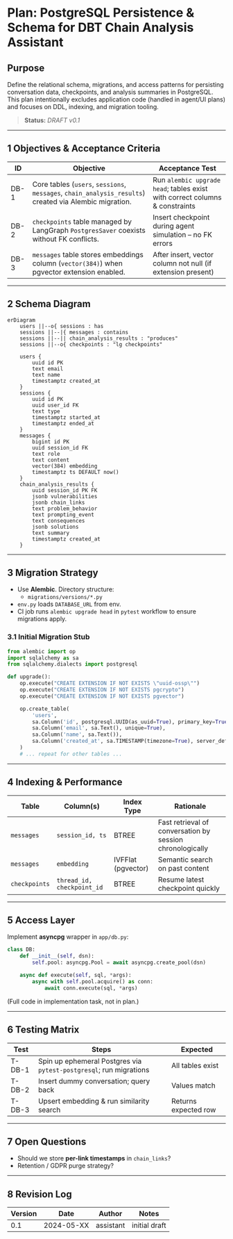 # Plan: PostgreSQL Persistence & Schema for DBT Chain Analysis Assistant

## Purpose

Define the relational schema, migrations, and access patterns for persisting conversation data, checkpoints, and analysis summaries in PostgreSQL.  This plan intentionally excludes application code (handled in agent/UI plans) and focuses on DDL, indexing, and migration tooling.

> **Status:** _DRAFT v0.1_

---

## 1 Objectives & Acceptance Criteria

| ID | Objective | Acceptance Test |
|----|-----------|----------------|
| DB-1 | Core tables (`users`, `sessions`, `messages`, `chain_analysis_results`) created via Alembic migration. | Run `alembic upgrade head`; tables exist with correct columns & constraints |
| DB-2 | `checkpoints` table managed by LangGraph `PostgresSaver` coexists without FK conflicts. | Insert checkpoint during agent simulation – no FK errors |
| DB-3 | `messages` table stores embeddings column (`vector(384)`) when pgvector extension enabled. | After insert, vector column not null (if extension present) |

---

## 2 Schema Diagram

```mermaid
erDiagram
    users ||--o{ sessions : has
    sessions ||--|{ messages : contains
    sessions ||--|| chain_analysis_results : "produces"
    sessions ||--o{ checkpoints : "lg checkpoints" 

    users {
        uuid id PK
        text email
        text name
        timestamptz created_at
    }
    sessions {
        uuid id PK
        uuid user_id FK
        text type
        timestamptz started_at
        timestamptz ended_at
    }
    messages {
        bigint id PK
        uuid session_id FK
        text role
        text content
        vector(384) embedding
        timestamptz ts DEFAULT now()
    }
    chain_analysis_results {
        uuid session_id PK FK
        jsonb vulnerabilities
        jsonb chain_links
        text problem_behavior
        text prompting_event
        text consequences
        jsonb solutions
        text summary
        timestamptz created_at
    }
```

---

## 3 Migration Strategy

* Use **Alembic**.  Directory structure:
  * `migrations/versions/*.py`
* `env.py` loads `DATABASE_URL` from env.
* CI job runs `alembic upgrade head` in `pytest` workflow to ensure migrations apply.

### 3.1 Initial Migration Stub

```python
from alembic import op
import sqlalchemy as sa
from sqlalchemy.dialects import postgresql

def upgrade():
    op.execute("CREATE EXTENSION IF NOT EXISTS \"uuid-ossp\"")
    op.execute("CREATE EXTENSION IF NOT EXISTS pgcrypto")
    op.execute("CREATE EXTENSION IF NOT EXISTS pgvector")

    op.create_table(
        'users',
        sa.Column('id', postgresql.UUID(as_uuid=True), primary_key=True, server_default=sa.text('uuid_generate_v4()')),
        sa.Column('email', sa.Text(), unique=True),
        sa.Column('name', sa.Text()),
        sa.Column('created_at', sa.TIMESTAMP(timezone=True), server_default=sa.func.now())
    )
    # ... repeat for other tables ...
```

---

## 4 Indexing & Performance

| Table | Column(s) | Index Type | Rationale |
|-------|-----------|------------|-----------|
| `messages` | `session_id, ts` | BTREE | Fast retrieval of conversation by session chronologically |
| `messages` | `embedding` | IVFFlat (pgvector) | Semantic search on past content |
| `checkpoints` | `thread_id, checkpoint_id` | BTREE | Resume latest checkpoint quickly |

---

## 5 Access Layer

Implement **asyncpg** wrapper in `app/db.py`:

```python
class DB:
    def __init__(self, dsn):
        self.pool: asyncpg.Pool = await asyncpg.create_pool(dsn)

    async def execute(self, sql, *args):
        async with self.pool.acquire() as conn:
            await conn.execute(sql, *args)
```

(Full code in implementation task, not in plan.)

---

## 6 Testing Matrix

| Test | Steps | Expected |
|------|-------|----------|
| T-DB-1 | Spin up ephemeral Postgres via `pytest-postgresql`; run migrations | All tables exist |
| T-DB-2 | Insert dummy conversation; query back | Values match |
| T-DB-3 | Upsert embedding & run similarity search | Returns expected row |

---

## 7 Open Questions

* Should we store **per-link timestamps** in `chain_links`?
* Retention / GDPR purge strategy?

---

## 8 Revision Log

| Version | Date | Author | Notes |
|---------|------|--------|-------|
| 0.1 | 2024-05-XX | assistant | initial draft |

